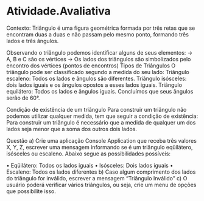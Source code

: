 # Atividade.Avaliativa
Contexto:
Triângulo é uma figura geométrica formada por três retas que se encontram duas a duas e não
passam pelo mesmo ponto, formando três lados e três ângulos.

Observando o triângulo podemos identificar alguns de seus elementos:
-> A, B e C são os vértices
-> Os lados dos triângulos são simbolizados pelo encontro dos vértices (pontos de encontros)
Tipos de Triângulos
O triângulo pode ser classificado segundo a medida do seu lado:
Triângulo escaleno: Todos os lados e ângulos são diferentes.
Triângulo isósceles: dois lados iguais e os ângulos opostos a esses lados iguais.
Triângulo equilátero: Todos os lados e ângulos iguais. Concluímos que seus ângulos serão de 60°.

Condição de existência de um triângulo
Para construir um triângulo não podemos utilizar qualquer medida, tem que seguir a condição de
existência:
Para construir um triângulo é necessário que a medida de qualquer um dos lados seja menor que a
soma dos outros dois lados.

Questão
a) Crie uma aplicação Console Application que receba três valores X, Y, Z, escrever uma mensagem
informando se é um triângulo eqüilátero, isósceles ou escaleno. Abaixo segue as possibilidades possíveis:

• Eqüilátero: Todos os lados iguais
• Isósceles: Dois lados iguais
• Escaleno: Todos os lados diferentes
b) Caso algum comprimento dos lados do triângulo for inválido, escrever a mensagem “Triângulo
Inválido”
c) O usuário poderá verificar vários triângulos, ou seja, crie um menu de opções que possibilite isso.
